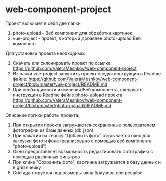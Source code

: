 # web-component-project

Проект включает в себя две папки
  1) photo-upload - Веб компонент для обработки картинок
  2) vue-project - проект, в который добавлен photo-upload Веб компонент


Для установки проекта необходимо:

1) Скачать или склонировать проект по ссылке: 
  https://github.com/ValeraMeshkov/web-component-project
2) Из папки vue-project запустить проект следуя инструкции в Readme файле:
  https://github.com/ValeraMeshkov/web-component-project/blob/master/vue-project/README.md
3) При необходимости изменения Веб компонента, следовать инструкции в Readme файле photo-upload проекта
  https://github.com/ValeraMeshkov/web-component-project/blob/master/photo-upload/README.md


Описание логики работы проекта:

1) При открытия проекта загружаются сохраненные пользователем фотографии из базы данных (db.json)
2) При нажатии на кнопку "Добавить фото" открывается окно для загрузки фото и фона (реализовано с помощью веб компонента "photo-upload")
3) Окно предоставляет возможность редактировать фотографию с помощью различных фильтров
4) При клике "Cохранить фото", картинка загружается в базу данных и в grid ячейку
5) Grid адаптируется под размеры окна браузера при ресайзе

